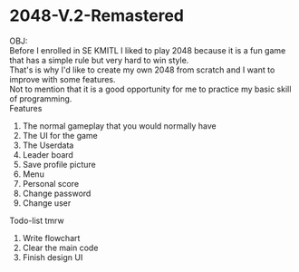 # 2048-V.2-Remastered
OBJ:<br/>Before I enrolled in SE KMITL I liked to play 2048 because it is a fun game that has a simple rule but very hard to win style.<br/>
That's is why I'd like to create my own 2048 from scratch and I want to improve with some features.<br/>
Not to mention that it is a good opportunity for me to practice my basic skill of programming.<br/>
Features
1. The normal gameplay that you would normally have<br/>
2. The UI for the game<br/>
3. The Userdata<br/>
4. Leader board<br/>
5. Save profile picture<br/>
6. Menu<br/>
7. Personal score<br/>
8. Change password<br/>
9. Change user<br/>

Todo-list tmrw<br/>
1. Write flowchart<br/>
2. Clear the main code<br/>
3. Finish design UI<br/>
